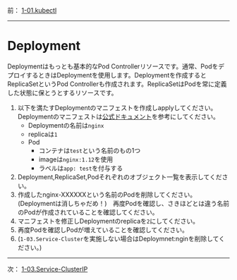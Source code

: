 前： [1-01.kubectl](1-01.kubectl.md)  

---

# Deployment
Deploymentはもっとも基本的なPod Controllerリソースです。通常、PodをデプロイするときはDeploymentを使用します。Deploymentを作成するとReplicaSetというPod Controllerも作成されます。ReplicaSetはPodを常に定義した状態に保とうとするリソースです。

1. 以下を満たすDeploymentのマニフェストを作成しapplyしてください。Deploymentのマニフェストは[公式ドキュメント](https://kubernetes.io/docs/concepts/workloads/controllers/deployment/#creating-a-deployment)を参考にしてください。
   - Deploymentの名前は``nginx``
   - replicaは``1``
   - Pod
     - コンテナは``test``という名前のもの1つ
     - imageは``nginx:1.12``を使用
     - ラベルは``app: test``を付与する
2. Deployment,ReplicaSet,Podそれぞれのオブジェクト一覧を表示してください。
3. 作成したnginx-XXXXXXという名前のPodを削除してください。(Deploymentは消しちゃだめ！)　再度Podを確認し、さきほどとは違う名前のPodが作成されていることを確認してください。
4. マニフェストを修正しDeploymentのreplicaを``2``にしてください。
5. 再度Podを確認しPodが増えていることを確認してください。
6. (``1-03.Service-Cluster``を実施しない場合はDeploymnet:nginを削除してください。)

---

次： [1-03.Service-ClusterIP](1-03.Service-ClusterIP.md)